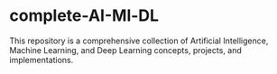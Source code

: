 # complete-AI-Ml-DL
This repository is a comprehensive collection of Artificial Intelligence, Machine Learning, and Deep Learning concepts, projects, and implementations.
